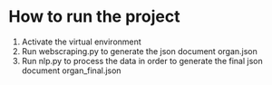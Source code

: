 # How to run the project 

1. Activate the virtual environment 
2. Run webscraping.py to generate the json document organ.json
3. Run nlp.py to process the data in order to generate the final json document organ_final.json 